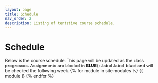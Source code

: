 ```yaml
---
layout: page
title: Schedule
nav_order: 2
description: Listing of tentative course schedule.
---
```


# Schedule
Below is the course schedule.  This page will be updated as the class progresses.
Assignments are labeled in **BLUE**{: .label .label-blue} and will be checked the following week.
{% for module in site.modules %}
{{ module }}
{% endfor %}
